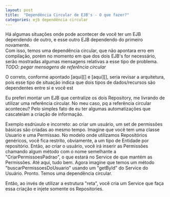 ```yaml
---
layout: post
title:  "Dependência Circular de EJB's - O que fazer?"
categories: ejb dependência circular
---
```


Há algumas situações onde pode acontecer de você ter um EJB dependendo de outro, e esse outro EJB dependendo do primeiro novamente.  
Com isso, temos uma dependência circular, que não apontara erro em compilação, porém no momento em que dos dois EJB's for necessário, serão mostradas algumas mensagens relativas a esse tipo de problema.  
*TODO: pegar mensagens de referência circular*  

O correto, conforme apontado [aqui][] e [aqui][], seria revisar a arquitetura, pois esse tipo de situação indica que dois tipos de dados/recursos são dependentes entre si e você est

Eu preferi montar um EJB que centralize os dois Repository, me livrando de utilizar uma referência circular.
No meu caso, pq a referência circular aconteceu?
Pelo simples fato de eu ter algumas automatizações que cascateiam a criação de informação.

Exemplo esdrúxulo e incorreto: ao criar um usuário, um set de permissões básicas são criadas ao mesmo tempo.
Imagine que você tem uma classe Usuario e uma Permissao. No modelo onde utilizamos Repositórios genéricos, você fica restrito, obviamente, a um tipo de Entidade por repositório. Então, ao criar o usuário, você irá inserir as Permissões chamando algum método com o nome semelhante a "CriarPermissoesPadrao", o que estará no Service de que mantém as Permissões.
Até aqui, tudo bem.
Agora imagine que temos um método "buscarPermissoesDoUsuario" usando um "getById" do Service do Usuário. Pronto. Temos uma dependência circular.

Então, ao invés de utilizar a estrutura "reta", você cria um Service que faça essa criação e injete somente os Repositories.